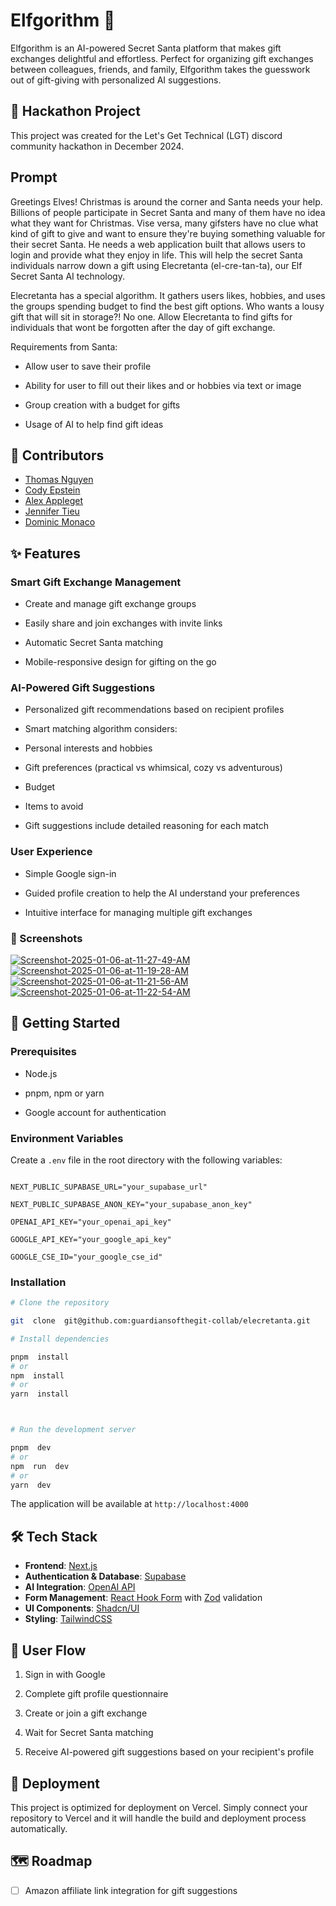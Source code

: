 # Elfgorithm 🎅

Elfgorithm is an AI-powered Secret Santa platform that makes gift exchanges delightful and effortless. Perfect for organizing gift exchanges between colleagues, friends, and family, Elfgorithm takes the guesswork out of gift-giving with personalized AI suggestions.

## 🎄 Hackathon Project

This project was created for the Let's Get Technical (LGT) discord community hackathon in December 2024.

## Prompt

Greetings Elves! Christmas is around the corner and Santa needs your help. Billions of people participate in Secret Santa and many of them have no idea what they want for Christmas. Vise versa, many gifsters have no clue what kind of gift to give and want to ensure they're buying something valuable for their secret Santa. He needs a web application built that allows users to login and provide what they enjoy in life. This will help the secret Santa individuals narrow down a gift using Elecretanta (el-cre-tan-ta), our Elf Secret Santa AI technology.

Elecretanta has a special algorithm. It gathers users likes, hobbies, and uses the groups spending budget to find the best gift options. Who wants a lousy gift that will sit in storage?! No one. Allow Elecretanta to find gifts for individuals that wont be forgotten after the day of gift exchange.

Requirements from Santa:

- Allow user to save their profile

- Ability for user to fill out their likes and or hobbies via text or image

- Group creation with a budget for gifts

- Usage of AI to help find gift ideas

## 👥 Contributors

- [Thomas Nguyen](https://www.linkedin.com/in/thomasnguyensoftware/)
- [Cody Epstein](https://www.linkedin.com/in/cody-epstein/)
- [Alex Appleget](https://www.linkedin.com/in/alex-appleget/)
- [Jennifer Tieu](https://www.linkedin.com/in/jennifertieu/)
- [Dominic Monaco](https://www.linkedin.com/in/dominick-j-monaco/)

## ✨ Features

### Smart Gift Exchange Management

- Create and manage gift exchange groups

- Easily share and join exchanges with invite links

- Automatic Secret Santa matching

- Mobile-responsive design for gifting on the go

### AI-Powered Gift Suggestions

- Personalized gift recommendations based on recipient profiles

- Smart matching algorithm considers:

- Personal interests and hobbies

- Gift preferences (practical vs whimsical, cozy vs adventurous)

- Budget

- Items to avoid

- Gift suggestions include detailed reasoning for each match

### User Experience

- Simple Google sign-in

- Guided profile creation to help the AI understand your preferences

- Intuitive interface for managing multiple gift exchanges

### 📸 Screenshots

<a href="https://ibb.co/5v52h2j"><img src="https://i.ibb.co/q9RxYxg/Screenshot-2025-01-06-at-11-27-49-AM.png" alt="Screenshot-2025-01-06-at-11-27-49-AM" border="0"></a>
<a  href="https://ibb.co/3MyRRYn"><img  src="https://i.ibb.co/fnYDDGs/Screenshot-2025-01-06-at-11-19-28-AM.png"  alt="Screenshot-2025-01-06-at-11-19-28-AM"  border="0"></a>
<a  href="https://ibb.co/sK2wYVH"><img  src="https://i.ibb.co/x1DjT7H/Screenshot-2025-01-06-at-11-21-56-AM.png"  alt="Screenshot-2025-01-06-at-11-21-56-AM"  border="0"></a>
<a  href="https://ibb.co/hRQS1bW"><img  src="https://i.ibb.co/zh9zHpR/Screenshot-2025-01-06-at-11-22-54-AM.png"  alt="Screenshot-2025-01-06-at-11-22-54-AM"  border="0"></a>

## 🚀 Getting Started

### Prerequisites

- Node.js

- pnpm, npm or yarn

- Google account for authentication

### Environment Variables

Create a `.env` file in the root directory with the following variables:

```

NEXT_PUBLIC_SUPABASE_URL="your_supabase_url"

NEXT_PUBLIC_SUPABASE_ANON_KEY="your_supabase_anon_key"

OPENAI_API_KEY="your_openai_api_key"

GOOGLE_API_KEY="your_google_api_key"

GOOGLE_CSE_ID="your_google_cse_id"

```

### Installation

```bash
# Clone the repository

git  clone  git@github.com:guardiansofthegit-collab/elecretanta.git

# Install dependencies

pnpm  install
# or
npm  install
# or
yarn  install



# Run the development server

pnpm  dev
# or
npm  run  dev
# or
yarn  dev
```

The application will be available at `http://localhost:4000`

## 🛠 Tech Stack

- **Frontend**: [Next.js](https://nextjs.org/)
- **Authentication & Database**: [Supabase](https://supabase.com/)
- **AI Integration**: [OpenAI API](https://platform.openai.com/docs/overview)
- **Form Management**: [React Hook Form](https://react-hook-form.com/) with [Zod](https://zod.dev/) validation
- **UI Components**: [Shadcn/UI](https://ui.shadcn.com/) 
- **Styling**: [TailwindCSS](https://tailwindcss.com/)

## 📱 User Flow

1. Sign in with Google

2. Complete gift profile questionnaire

3. Create or join a gift exchange

4. Wait for Secret Santa matching

5. Receive AI-powered gift suggestions based on your recipient's profile

## 🚀 Deployment

This project is optimized for deployment on Vercel. Simply connect your repository to Vercel and it will handle the build and deployment process automatically.

## 🗺 Roadmap

- [ ] Amazon affiliate link integration for gift suggestions
